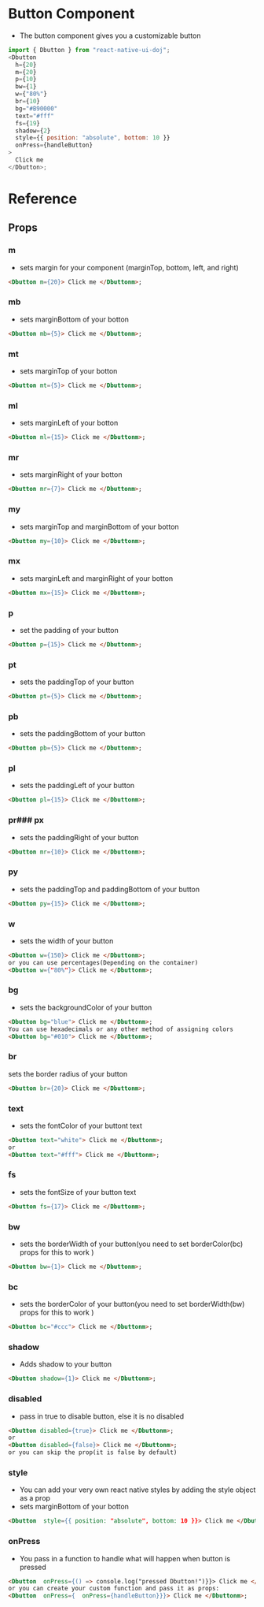 # Button Component

- The button component gives you a customizable button

```js
import { Dbutton } from "react-native-ui-doj";
<Dbutton
  h={20}
  m={20}
  p={10}
  bw={1}
  w={"80%"}
  br={10}
  bg="#B90000"
  text="#fff"
  fs={19}
  shadow={2}
  style={{ position: "absolute", bottom: 10 }}
  onPress={handleButton}
>
  Click me
</Dbutton>;
```

# Reference

## Props

### **m**

- sets margin for your component (marginTop, bottom, left, and right)

```html
<Dbutton m={20}> Click me </Dbuttonm>;
```

### **mb**

- sets marginBottom of your botton

```html
<Dbutton mb={5}> Click me </Dbuttonm>;
```

### **mt**

- sets marginTop of your botton

```html
<Dbutton mt={5}> Click me </Dbuttonm>;
```

### **ml**

- sets marginLeft of your botton

```html
<Dbutton ml={15}> Click me </Dbuttonm>;
```

### **mr**

- sets marginRight of your botton

```html
<Dbutton mr={7}> Click me </Dbuttonm>;
```

### **my**

- sets marginTop and marginBottom of your botton

```html
<Dbutton my={10}> Click me </Dbuttonm>;
```

### **mx**

- sets marginLeft and marginRight of your botton

```html
<Dbutton mx={15}> Click me </Dbuttonm>;
```

### **p**

- set the padding of your button

```html
<Dbutton p={15}> Click me </Dbuttonm>;
```

### **pt**

- sets the paddingTop of your button

```html
<Dbutton pt={5}> Click me </Dbuttonm>;
```

### **pb**

- sets the paddingBottom of your button

```html
<Dbutton pb={5}> Click me </Dbuttonm>;
```

### **pl**

- sets the paddingLeft of your button

```html
<Dbutton pl={15}> Click me </Dbuttonm>;
```

### **pr**### **px**

- sets the paddingRight of your button

```html
<Dbutton mr={10}> Click me </Dbuttonm>;
```

### **py**

- sets the paddingTop and paddingBottom of your button

```html
<Dbutton py={15}> Click me </Dbuttonm>;
```

### **w**

- sets the width of your button

```html
<Dbutton w={150}> Click me </Dbuttonm>;
or you can use percentages(Depending on the container)
<Dbutton w={"80%"}> Click me </Dbuttonm>;
```

### **bg**

- sets the backgroundColor of your button

```html
<Dbutton bg="blue"> Click me </Dbuttonm>;
You can use hexadecimals or any other method of assigning colors
<Dbutton bg="#010"> Click me </Dbuttonm>;
```

### **br**

sets the border radius of your button

```html
<Dbutton br={20}> Click me </Dbuttonm>;
```

### **text**

- sets the fontColor of your buttont text

```html
<Dbutton text="white"> Click me </Dbuttonm>;
or
<Dbutton text="#fff"> Click me </Dbuttonm>;
```

### **fs**

- sets the fontSize of your button text

```html
<Dbutton fs={17}> Click me </Dbuttonm>;
```

### **bw**

- sets the borderWidth of your button(you need to set borderColor(bc) props for this to work )

```html
<Dbutton bw={1}> Click me </Dbuttonm>;
```

### **bc**

- sets the borderColor of your button(you need to set borderWidth(bw) props for this to work )

```html
<Dbutton bc="#ccc"> Click me </Dbuttonm>;
```

### **shadow**

- Adds shadow to your button

```html
<Dbutton shadow={1}> Click me </Dbuttonm>;
```

### **disabled**

- pass in true to disable button, else it is no disabled

```html
<Dbutton disabled={true}> Click me </Dbuttonm>;
or
<Dbutton disabled={false}> Click me </Dbuttonm>;
or you can skip the prop(it is false by default)
```

### **style**

- You can add your very own react native styles by adding the style object as a prop
- sets marginBottom of your botton

```html
<Dbutton  style={{ position: "absolute", bottom: 10 }}> Click me </Dbuttonm>;
```

### **onPress**

- You pass in a function to handle what will happen when button is pressed

```html
<Dbutton  onPress={() => console.log("pressed Dbutton!")}}> Click me </Dbuttonm>;
or you can create your custom function and pass it as props:
<Dbutton  onPress={  onPress={handleButton}}}> Click me </Dbuttonm>;

```
